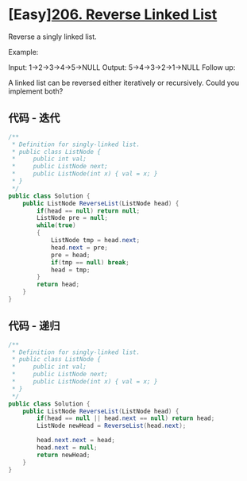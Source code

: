 # [Easy][206. Reverse Linked List](https://leetcode.com/problems/reverse-linked-list/)

Reverse a singly linked list.

Example:

Input: 1->2->3->4->5->NULL
Output: 5->4->3->2->1->NULL
Follow up:

A linked list can be reversed either iteratively or recursively. Could you implement both?

## 代码 - 迭代

```csharp
/**
 * Definition for singly-linked list.
 * public class ListNode {
 *     public int val;
 *     public ListNode next;
 *     public ListNode(int x) { val = x; }
 * }
 */
public class Solution {
    public ListNode ReverseList(ListNode head) {
        if(head == null) return null;
        ListNode pre = null;
        while(true)
        {
            ListNode tmp = head.next;
            head.next = pre;
            pre = head;
            if(tmp == null) break;
            head = tmp;
        }
        return head;
    }
}
```

## 代码 - 递归

```csharp
/**
 * Definition for singly-linked list.
 * public class ListNode {
 *     public int val;
 *     public ListNode next;
 *     public ListNode(int x) { val = x; }
 * }
 */
public class Solution {
    public ListNode ReverseList(ListNode head) {
        if(head == null || head.next == null) return head;
        ListNode newHead = ReverseList(head.next);

        head.next.next = head;
        head.next = null;
        return newHead;
    }
}
```
